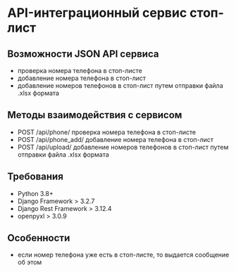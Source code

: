 # API-интеграционный сервис стоп-лист

## Возможности JSON API сервиса
- проверка номера телефона в стоп-листе
- добавление номера телефона в стоп-лист
- добавление номеров телефонов в стоп-лист путем отправки файла .xlsx формата

## Методы взаимодействия с сервисом
- POST /api/phone/ проверка номера телефона в стоп-листе
- POST /api/phone_add/ добавление номера телефона в стоп-лист
- POST /api/upload/ добавление номеров телефонов в стоп-лист путем отправки файла .xlsx формата

## Требования
- Python 3.8+
- Django Framework > 3.2.7
- Django Rest Framework > 3.12.4
- openpyxl > 3.0.9

## Особенности
- если номер телефона уже есть в стоп-листе, то выдается сообщение об этом
